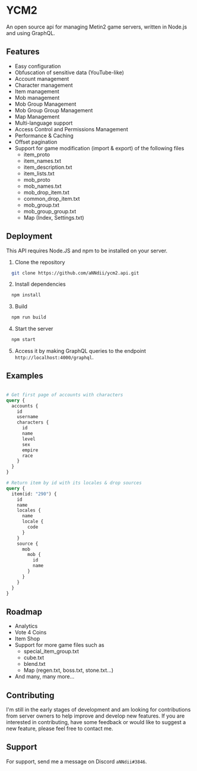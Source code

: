 # YCM2
An open source api for managing Metin2 game servers, written in Node.js and using GraphQL.

## Features
- Easy configuration
- Obfuscation of sensitive data (YouTube-like)
- Account management
- Character management
- Item management
- Mob management
- Mob Group Management
- Mob Group Group Management
- Map Management
- Multi-language support
- Access Control and Permissions Management
- Performance & Caching
- Offset pagination
- Support for game modification (import & export) of the following files 
  - item_proto
  - item_names.txt
  - item_description.txt
  - item_lists.txt
  - mob_proto
  - mob_names.txt
  - mob_drop_item.txt
  - common_drop_item.txt
  - mob_group.txt
  - mob_group_group.txt
  - Map (Index, Settings.txt)


## Deployment
This API requires Node.JS and npm to be installed on your server.

1. Clone the repository
```bash
  git clone https://github.com/aNNdii/ycm2.api.git
```

2. Install dependencies
```bash
  npm install
```

3. Build
```bash
  npm run build
```


4. Start the server
```bash
  npm start
```

5. Access it by making GraphQL queries to the endpoint ``http://localhost:4000/graphql``.


## Examples
```graphql

# Get first page of accounts with characters
query {
  accounts {
    id
    username
    characters {
      id
      name
      level
      sex
      empire
      race
    }
  }
}

# Return item by id with its locales & drop sources
query {
  item(id: "290") {
    id
    name
    locales {
      name
      locale {
        code
      }
    }
    source {
      mob
        mob {
          id
          name
        }
      }
    }
  }
}
```


## Roadmap
- Analytics
- Vote 4 Coins
- Item Shop
- Support for more game files such as
  - special_item_group.txt
  - cube.txt
  - blend.txt
  - Map (regen.txt, boss.txt, stone.txt...)
- And many, many more...


## Contributing
I'm still in the early stages of development and am looking for contributions from server owners to help improve and develop new features. If you are interested in contributing, have some feedback or would like to suggest a new feature, please feel free to contact me.


## Support
For support, send me a message on Discord ``aNNdii#3846``.